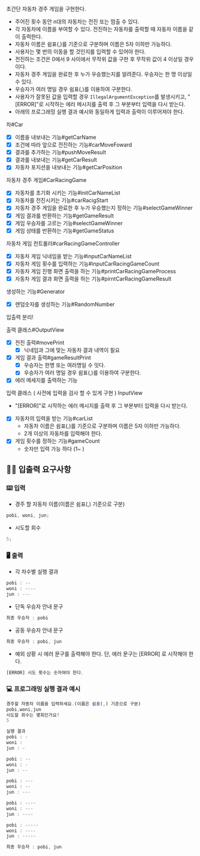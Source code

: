 초간단 자동차 경주 게임을 구현한다.

- 주어진 횟수 동안 n대의 자동차는 전진 또는 멈출 수 있다.
- 각 자동차에 이름을 부여할 수 있다. 전진하는 자동차를 출력할 때 자동차 이름을 같이 출력한다.
- 자동차 이름은 쉼표(,)를 기준으로 구분하며 이름은 5자 이하만 가능하다.
- 사용자는 몇 번의 이동을 할 것인지를 입력할 수 있어야 한다.
- 전진하는 조건은 0에서 9 사이에서 무작위 값을 구한 후 무작위 값이 4 이상일 경우이다.
- 자동차 경주 게임을 완료한 후 누가 우승했는지를 알려준다. 우승자는 한 명 이상일 수 있다.
- 우승자가 여러 명일 경우 쉼표(,)를 이용하여 구분한다.
- 사용자가 잘못된 값을 입력할 경우 `IllegalArgumentException`를 발생시키고, "[ERROR]"로 시작하는 에러 메시지를 출력 후 그 부분부터 입력을 다시 받는다.
- 아래의 프로그래밍 실행 결과 예시와 동일하게 입력과 출력이 이루어져야 한다.

차#Car

- [x] 이름을 내보내는 기능#getCarName
- [x] 조건에 따라 앞으로 전진하는 기능#carMoveFoward
- [x] 결과를 추가하는 기능#pushMoveResult
- [x] 결과를 내보내는 기능#getCarResult
- [x] 자동차 포지션을 내보내는 기능#getCarPosition

자동차 경주 게임#CarRacingGame

- [x] 자동차를 초기화 시키는 기능#initCarNameList
- [x] 자동차를 전진시키는 기능#carRacigStart
- [x] 자동차 경주 게임을 완료한 후 누가 우승했는지 정하는 기능#selectGameWinner
- [x] 게임 결과를 반환하는 기능#getGameResult
- [x] 게임 우승자를 고르는 기능#selectGameWinner
- [x] 게임 상태를 반환하는 기능#getGameStatus

자동차 게임 컨트롤러#carRacingGameController

- [x] 자동차 게임 닉네임을 받는 기능#inputCarNameList
- [x] 자동차 게임 횟수를 입력하는 기능#inputCarRacingGameCount
- [x] 자동차 게임 진행 화면 출력을 하는 기능#printCarRacingGameProcess
- [x] 자동차 게임 결과 화면 출력을 하는 기능#pirntCarRacingGameResult

생성하는 기능#Generator

- [x] 렌덤숫자를 생성하는 기능#RandomNumber

입출력 분리!

출력 클래스#OutputView

- [x] 전진 출력#movePrint
  - [x] 닉네임과 그에 맞는 자동차 결과 내역이 필요
- [x] 게임 결과 출력#gameResultPrint
  - [x] 우승자는 한명 또는 여러명일 수 잇다.
  - [x] 우승자가 여러 명일 경우 쉼표(,)를 이용하여 구분한다.
- [x] 에러 메세지를 출력하는 기능

입력 클래스 ( 사전에 입력을 검사 할 수 있게 구현 ) InputView

- "[ERROR]"로 시작하는 에러 메시지를 출력 후 그 부분부터 입력을 다시 받는다.
- [x] 자동차의 입력을 받는 기능#carList
  - 자동차 이름은 쉼표(,)를 기준으로 구분하며 이름은 5자 이하만 가능하다.
  - 2개 이상의 자동차를 입력해야 한다.
- [x] 게임 횟수를 정하는 기능#gameCount
  - 숫자만 입력 가능 하다 (1~ )

## ✍🏻 입출력 요구사항

### ⌨️ 입력

- 경주 할 자동차 이름(이름은 쉼표(,) 기준으로 구분)

```jsx
pobi, woni, jun;
```

- 시도할 회수

```jsx
5;
```

### 🖥 출력

- 각 차수별 실행 결과

```jsx
pobi : --
woni : ----
jun : ---
```

- 단독 우승자 안내 문구

```jsx
최종 우승자 : pobi
```

- 공동 우승자 안내 문구

```jsx
최종 우승자 : pobi, jun
```

- 예외 상황 시 에러 문구를 출력해야 한다. 단, 에러 문구는 [ERROR] 로 시작해야 한다.

```jsx
[ERROR] 시도 횟수는 숫자여야 한다.
```

### 💻 프로그래밍 실행 결과 예시

```jsx
경주할 자동차 이름을 입력하세요.(이름은 쉼표(,) 기준으로 구분)
pobi,woni,jun
시도할 회수는 몇회인가요?
5

실행 결과
pobi : -
woni :
jun : -

pobi : --
woni : -
jun : --

pobi : ---
woni : --
jun : ---

pobi : ----
woni : ---
jun : ----

pobi : -----
woni : ----
jun : -----

최종 우승자 : pobi, jun
```
